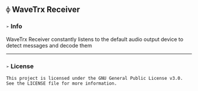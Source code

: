 ## `⌽` WaveTrx Receiver

### `➢` Info
WaveTrx Receiver constantly listens to the default audio output device to detect messages and decode them

___
### `➢` License
```
This project is licensed under the GNU General Public License v3.0.
See the LICENSE file for more information.
```